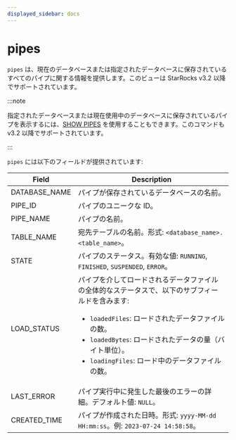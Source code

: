 ```yaml
---
displayed_sidebar: docs
---
```


# pipes

`pipes` は、現在のデータベースまたは指定されたデータベースに保存されているすべてのパイプに関する情報を提供します。このビューは StarRocks v3.2 以降でサポートされています。

:::note

指定されたデータベースまたは現在使用中のデータベースに保存されているパイプを表示するには、[SHOW PIPES](../../sql-reference/sql-statements/loading_unloading/pipe/SHOW_PIPES.md) を使用することもできます。このコマンドも v3.2 以降でサポートされています。

:::

`pipes` には以下のフィールドが提供されています:

| **Field**     | **Description**                                              |
| ------------- | ------------------------------------------------------------ |
| DATABASE_NAME | パイプが保存されているデータベースの名前。                   |
| PIPE_ID       | パイプのユニークな ID。                                      |
| PIPE_NAME     | パイプの名前。                                               |
| TABLE_NAME    | 宛先テーブルの名前。形式: `<database_name>.<table_name>`。   |
| STATE         | パイプのステータス。有効な値: `RUNNING`, `FINISHED`, `SUSPENDED`, `ERROR`。 |
| LOAD_STATUS   | パイプを介してロードされるデータファイルの全体的なステータスで、以下のサブフィールドを含みます:<ul><li>`loadedFiles`: ロードされたデータファイルの数。</li><li>`loadedBytes`: ロードされたデータの量（バイト単位）。</li><li>`loadingFiles`: ロード中のデータファイルの数。</li></ul> |
| LAST_ERROR    | パイプ実行中に発生した最後のエラーの詳細。デフォルト値: `NULL`。 |
| CREATED_TIME  | パイプが作成された日時。形式: `yyyy-MM-dd HH:mm:ss`。例: `2023-07-24 14:58:58`。 |